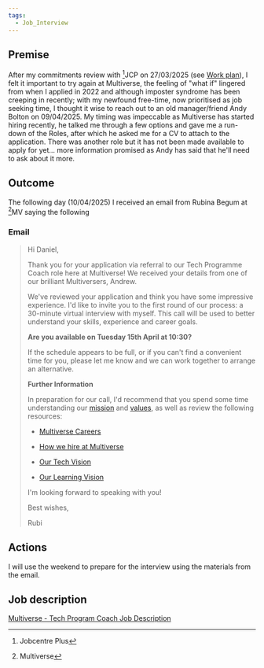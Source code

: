 ```yaml
---
tags:
  - Job_Interview
---
```

## Premise
After my commitments review with [^1]JCP on 27/03/2025 (see [Work plan](../Commitments/Work%20plan.md)), I felt it important to try again at Multiverse, the feeling of "what if" lingered from when I applied in 2022 and although imposter syndrome has been creeping in recently; with my newfound free-time, now prioritised as job seeking time, I thought it wise to reach out to an old manager/friend Andy Bolton on 09/04/2025. My timing was impeccable as Multiverse has started hiring recently, he talked me through a few options and gave me a run-down of the Roles, after which he asked me for a CV to attach to the application. There was another role but it has not been made available to apply for yet... more information promised as Andy has said that he'll need to ask about it more.
## Outcome
The following day (10/04/2025) I received an email from Rubina Begum at [^2]MV saying the following
### Email

> Hi Daniel,
> 
> Thank you for your application via referral to our Tech Programme Coach role here at Multiverse! We received your details from one of our brilliant Multiversers, Andrew.
> 
> We've reviewed your application and think you have some impressive experience. I'd like to invite you to the first round of our process: a 30-minute virtual interview with myself. This call will be used to better understand your skills, experience and career goals.
> 
> **Are you available on Tuesday 15th April at 10:30?**
> 
> If the schedule appears to be full, or if you can't find a convenient time for you, please let me know and we can work together to arrange an alternative.
> 
> **Further Information**
> 
> In preparation for our call, I'd recommend that you spend some time understanding our [mission](https://www.multiverse.io/en-GB/about) and [values](https://www.multiverse.io/en-GB/blog/our-multiverse-values), as well as review the following resources:
> 
> - [Multiverse Careers](https://www.multiverse.io/en-GB/careers)
>     
> - [How we hire at Multiverse](https://youtu.be/M5GlmYY-S8U?si=zP1dtOojGUZN65kn)
>     
> - [Our Tech Vision](https://www.youtube.com/watch?v=80tsGkqmfbE)
>     
> - [Our Learning Vision](https://www.youtube.com/watch?v=-vfVSpO3GQI)
>     
> 
> I'm looking forward to speaking with you!
> 
> Best wishes,
> 
> Rubi


## Actions
I will use the weekend to prepare for the interview using the materials from the email.

## Job description
[Multiverse - Tech Program Coach Job Description](Job%20Descriptions/Multiverse%20-%20Tech%20Program%20Coach%20Job%20Description.md)

[^1]: Jobcentre Plus

[^2]: Multiverse
